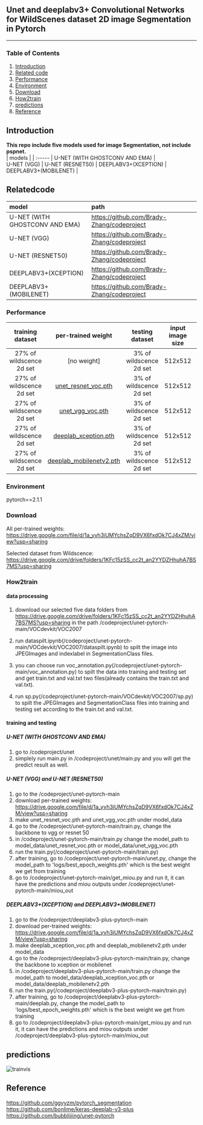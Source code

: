 ## Unet and deeplabv3+ Convolutional Networks for WildScenes dataset 2D image Segmentation in Pytorch
---
### Table of Contents
1. [Introduction](#Introduction)
2. [Related code](#Relatedcode)
3. [Performance](#Performance)
4. [Environment](#Environment)
5. [Download](#Download)
6. [How2train](#How2train)
7. [predictions](#predictions)
8. [Reference](#Reference)

## Introduction
**This repo include five models used for image Segmentation, not include pspnet.**  
| models |
| :----- |
U-NET (WITH GHOSTCONV AND EMA) |  
U-NET (VGG) |
U-NET (RESNET50) |
DEEPLABV3+(XCEPTION) |
DEEPLABV3+(MOBILENET) |

## Relatedcode
| model | path |
| :----- | :----- |
U-NET (WITH GHOSTCONV AND EMA) | https://github.com/Brady-Zhang/codeproject 
U-NET (VGG) | https://github.com/Brady-Zhang/codeproject
U-NET (RESNET50) | https://github.com/Brady-Zhang/codeproject
DEEPLABV3+(XCEPTION) | https://github.com/Brady-Zhang/codeproject
DEEPLABV3+(MOBILENET) | https://github.com/Brady-Zhang/codeproject

### Performance
| training dataset | per-trained weight | testing dataset | input image size | mIOU | 
| :-----: | :-----: | :------: | :------: | :------: | 
| 27% of wildscence 2d set | [no weight] | 3% of wildscence 2d set | 512x512| 15.41 | 
| 27% of wildscence 2d set | [unet_resnet_voc.pth](https://drive.google.com/file/d/1a_yvh3iUMYchsZqD9VX6fxdOk7CJ4xZM/view?usp=sharing) | 3% of wildscence 2d set | 512x512| 40.43 | 
| 27% of wildscence 2d set | [unet_vgg_voc.pth](https://drive.google.com/file/d/1a_yvh3iUMYchsZqD9VX6fxdOk7CJ4xZM/view?usp=sharing) | 3% of wildscence 2d set | 512x512| 42.22 | 
| 27% of wildscence 2d set | [deeplab_xception.pth](https://drive.google.com/file/d/1a_yvh3iUMYchsZqD9VX6fxdOk7CJ4xZM/view?usp=sharing) | 3% of wildscence 2d set | 512x512| 31.40 | 
| 27% of wildscence 2d set | [deeplab_mobilenetv2.pth](https://drive.google.com/file/d/1a_yvh3iUMYchsZqD9VX6fxdOk7CJ4xZM/view?usp=sharing) | 3% of wildscence 2d set | 512x512| 35.01 | 
### Environment
pytorch==2.1.1   
### Download
All per-trained weights: https://drive.google.com/file/d/1a_yvh3iUMYchsZqD9VX6fxdOk7CJ4xZM/view?usp=sharing

Selected dataset from Wildscence: https://drive.google.com/drive/folders/1KFc15zSS_cc2t_an2YYDZHhuhA7BS7MS?usp=sharing
### How2train
#### data processing
1. download our selected five data folders from https://drive.google.com/drive/folders/1KFc15zSS_cc2t_an2YYDZHhuhA7BS7MS?usp=sharing in the path /codeproject/unet-pytorch-main/VOCdevkit/VOC2007

2. run dataspilt.ipynb(/codeproject/unet-pytorch-main/VOCdevkit/VOC2007/dataspilt.ipynb) to spilt the image into JPEGImages and indexlabel in SegmentationClass files.

3. you can choose run voc_annotation.py(/codeproject/unet-pytorch-main/voc_annotation.py) to spilt the data into training and testing set and get train.txt and val.txt two files(already contains the train.txt and val.txt). 

4. run sp.py(/codeproject/unet-pytorch-main/VOCdevkit/VOC2007/sp.py) to spilt the JPEGImages and SegmentationClass files into training and testing set according to the train.txt and val.txt.

#### training and testing 
##### U-NET (WITH GHOSTCONV AND EMA)
1. go to /codeproject/unet
2. simplely run main.py in /codeproject/unet/main.py and you will get the predict result as well.

##### U-NET (VGG) and U-NET (RESNET50)
1. go to the /codeproject/unet-pytorch-main
2. download per-trained weights: https://drive.google.com/file/d/1a_yvh3iUMYchsZqD9VX6fxdOk7CJ4xZM/view?usp=sharing
3. make unet_resnet_voc.pth and unet_vgg_voc.pth under model_data
4. go to the /codeproject/unet-pytorch-main/train.py, change the backbone to vgg or resnet 50
5. in /codeproject/unet-pytorch-main/train.py  change the model_path to model_data/unet_resnet_voc.pth or model_data/unet_vgg_voc.pth
6. run the train.py(/codeproject/unet-pytorch-main/train.py)
7. after training, go to /codeproject/unet-pytorch-main/unet.py, change the model_path to 'logs/best_epoch_weights.pth' which is the best weight we get from training
8. go to /codeproject/unet-pytorch-main/get_miou.py and run it, it can have the predictions and miou outputs under /codeproject/unet-pytorch-main/miou_out

##### DEEPLABV3+(XCEPTION) and DEEPLABV3+(MOBILENET)
1. go to the /codeproject/deeplabv3-plus-pytorch-main
2. download per-trained weights: https://drive.google.com/file/d/1a_yvh3iUMYchsZqD9VX6fxdOk7CJ4xZM/view?usp=sharing
3. make deeplab_xception_voc.pth and deeplab_mobilenetv2.pth under model_data
4. go to the /codeproject/deeplabv3-plus-pytorch-main/train.py, change the backbone to xception or mobilenet
5. in /codeproject/deeplabv3-plus-pytorch-main/train.py  change the model_path to model_data/deeplab_xception_voc.pth or model_data/deeplab_mobilenetv2.pth
6. run the train.py(/codeproject/deeplabv3-plus-pytorch-main/train.py)
7. after training, go to /codeproject/deeplabv3-plus-pytorch-main/deeplab.py, change the model_path to 'logs/best_epoch_weights.pth' which is the best weight we get from training
8. go to /codeproject/deeplabv3-plus-pytorch-main/get_miou.py and run it, it can have the predictions and miou outputs under /codeproject/deeplabv3-plus-pytorch-main/miou_out


## predictions
![trainvis]()

## Reference
https://github.com/ggyyzm/pytorch_segmentation  
https://github.com/bonlime/keras-deeplab-v3-plus
https://github.com/bubbliiiing/unet-pytorch



















